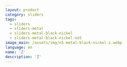 ```yaml
---
layout: product
category: sliders
tags:
  - sliders
  - sliders-metal
  - sliders-metal-black-nickel
  - sliders-metal-black-nickel-no5
image_main: /assets/img/n5-metal-black-nickel-z.webp
language: en
name: 'Z'
description: 'Z'
---
```

